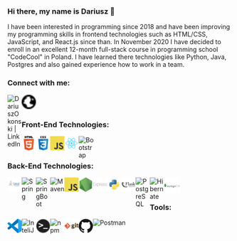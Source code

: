 ### Hi there, my name is Dariusz 👋 

I have been interested in programming since 2018 and have been improving my programming skills in frontend technologies such as HTML/CSS, JavaScript, and React.js since than. In November 2020 I have decided to enroll in an excellent 12-month full-stack course in programming school "CodeCool" in Poland. I have learned there technologies like Python, Java, Postgres and also gained experience how to work in a team.

### Connect with me:

[<img align="left" alt="DariuszOkonski | LinkedIn" width="32px" src="https://cdn.jsdelivr.net/npm/simple-icons@v3/icons/linkedin.svg" />][linkedin]
[<img align="left" alt="DariuszOkonski | Website" width="32px" src="https://raw.githubusercontent.com/iconic/open-iconic/master/svg/globe.svg" />][website]

<br /><br />
### Front-End Technologies:

<img align="left" alt="HTML5" width="32px" src="https://raw.githubusercontent.com/github/explore/80688e429a7d4ef2fca1e82350fe8e3517d3494d/topics/html/html.png" />
<img align="left" alt="CSS3" width="32px" src="https://raw.githubusercontent.com/github/explore/80688e429a7d4ef2fca1e82350fe8e3517d3494d/topics/css/css.png" />
<img align="left" alt="JavaScript" width="32px" src="https://raw.githubusercontent.com/github/explore/80688e429a7d4ef2fca1e82350fe8e3517d3494d/topics/javascript/javascript.png" />
<img align="left" alt="React" width="32px" src="https://raw.githubusercontent.com/github/explore/80688e429a7d4ef2fca1e82350fe8e3517d3494d/topics/react/react.png" />
<img align="left" alt="Bootstrap" width="36px" src="https://user-images.githubusercontent.com/25181517/121402101-c89df700-c959-11eb-8b4a-bbadf9e84b30.png" />

<br /><br />
### Back-End Technologies:

<img align="left" alt="Java" width="32px" src="https://raw.githubusercontent.com/github/explore/80688e429a7d4ef2fca1e82350fe8e3517d3494d/topics/java/java.png" />
<img align="left" alt="Spring" width="32px" src="https://user-images.githubusercontent.com/25181517/117201470-f6d56780-adec-11eb-8f7c-e70e376cfd07.png" />
<img align="left" alt="SpringBoot" width="32px" src="https://user-images.githubusercontent.com/25181517/117207026-c9d88300-adf3-11eb-9aad-6a875ab0f628.png" />
<img align="left" alt="Maven" width="32px" src="https://user-images.githubusercontent.com/25181517/117207242-07d5a700-adf4-11eb-975e-be04e62b984b.png" />
<img align="left" alt="JavaScript" width="32px" src="https://raw.githubusercontent.com/github/explore/80688e429a7d4ef2fca1e82350fe8e3517d3494d/topics/javascript/javascript.png" />
<img align="left" alt="Node.js" width="32px" src="https://raw.githubusercontent.com/github/explore/80688e429a7d4ef2fca1e82350fe8e3517d3494d/topics/nodejs/nodejs.png" />
<img align="left" alt="Express.js" width="32px" src="https://raw.githubusercontent.com/github/explore/80688e429a7d4ef2fca1e82350fe8e3517d3494d/topics/express/express.png" />
<img align="left" alt="Python" width="32px" src="https://raw.githubusercontent.com/github/explore/80688e429a7d4ef2fca1e82350fe8e3517d3494d/topics/python/python.png" />
<img align="left" alt="Flask" width="32px" src="https://raw.githubusercontent.com/github/explore/80688e429a7d4ef2fca1e82350fe8e3517d3494d/topics/flask/flask.png" />
<img align="left" alt="PostgreSQL" width="32px" src="https://user-images.githubusercontent.com/25181517/117208740-bfb78400-adf5-11eb-97bb-09072b6bedfc.png" />
<img align="left" alt="Hibernate" width="32px" src="https://user-images.githubusercontent.com/25181517/117207493-49665200-adf4-11eb-808e-a9c0fcc2a0a0.png" />
<img align="left" alt="MongoDB" width="36px" src="https://raw.githubusercontent.com/github/explore/80688e429a7d4ef2fca1e82350fe8e3517d3494d/topics/mongodb/mongodb.png" />

<br /><br />
### Tools:

<img align="left" alt="Visual Studio Code" width="32px" src="https://raw.githubusercontent.com/github/explore/80688e429a7d4ef2fca1e82350fe8e3517d3494d/topics/visual-studio-code/visual-studio-code.png" />
<img align="left" alt="InteliJ" width="32px" src="https://user-images.githubusercontent.com/25181517/121302773-7aa5d680-c8fa-11eb-98aa-e016fdb2de32.png" />
<img align="left" alt="Terminal" width="32px" src="https://raw.githubusercontent.com/github/explore/80688e429a7d4ef2fca1e82350fe8e3517d3494d/topics/terminal/terminal.png" />
<img align="left" alt="npm" width="32px" src="https://user-images.githubusercontent.com/25181517/121401671-49102800-c959-11eb-9f6f-74d49a5e1774.png" />
<img align="left" alt="Git" width="32px" src="https://raw.githubusercontent.com/github/explore/80688e429a7d4ef2fca1e82350fe8e3517d3494d/topics/git/git.png" />
<img align="left" alt="GitHub" width="32px" src="https://raw.githubusercontent.com/github/explore/78df643247d429f6cc873026c0622819ad797942/topics/github/github.png" />
<img align="left" alt="Postman" width="96px" src="https://user-images.githubusercontent.com/25181517/121302453-01a67f00-c8fa-11eb-8c86-2ee00734c9a8.png" />

[linkedin]: https://www.linkedin.com/in/dariusz-oko%C5%84ski-03113b199/
[website]: https://www.dariusz-okonski.pl

<!--
**DariuszOkonski/DariuszOkonski** is a ✨ _special_ ✨ repository because its `README.md` (this file) appears on your GitHub profile.

Here are some ideas to get you started:

- 🔭 I’m currently working on ...
- 🌱 I’m currently learning ...
- 👯 I’m looking to collaborate on ...
- 🤔 I’m looking for help with ...
- 💬 Ask me about ...
- 📫 How to reach me: ...
- 😄 Pronouns: ...
- ⚡ Fun fact: ...

